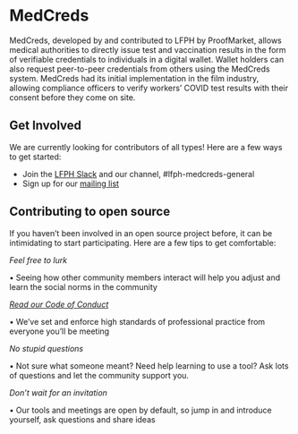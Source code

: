 # MedCreds

MedCreds, developed by and contributed to LFPH by ProofMarket, allows medical authorities to directly issue test and vaccination results in the form of verifiable credentials to individuals in a digital wallet. Wallet holders can also request peer-to-peer credentials from others using the MedCreds system. MedCreds had its initial implementation in the film industry, allowing compliance officers to verify workers’ COVID test results with their consent before they come on site.

## Get Involved

We are currently looking for contributors of all types! Here are a few ways to get started:

* Join the [LFPH Slack](https://slack.lfph.io) and our channel, #lfph-medcreds-general
* Sign up for our [mailing list](https://lists.lfph.io/g/medcreds)

## Contributing to open source

If you haven’t been involved in an open source project before, it can be intimidating to start participating. Here are a few tips to get comfortable: 

*Feel free to lurk*

• Seeing how other community members interact will help you adjust and learn the social norms in the community

*[Read our Code of Conduct](https://github.com/lfph/foundation/blob/main/code-of-conduct.md)*

• We’ve set and enforce high standards of professional practice from everyone you’ll be meeting

*No stupid questions*

• Not sure what someone meant? Need help learning to use a tool? Ask lots of questions and let the community support you.

*Don’t wait for an invitation*

• Our tools and meetings are open by default, so jump in and introduce yourself, ask questions and share ideas

